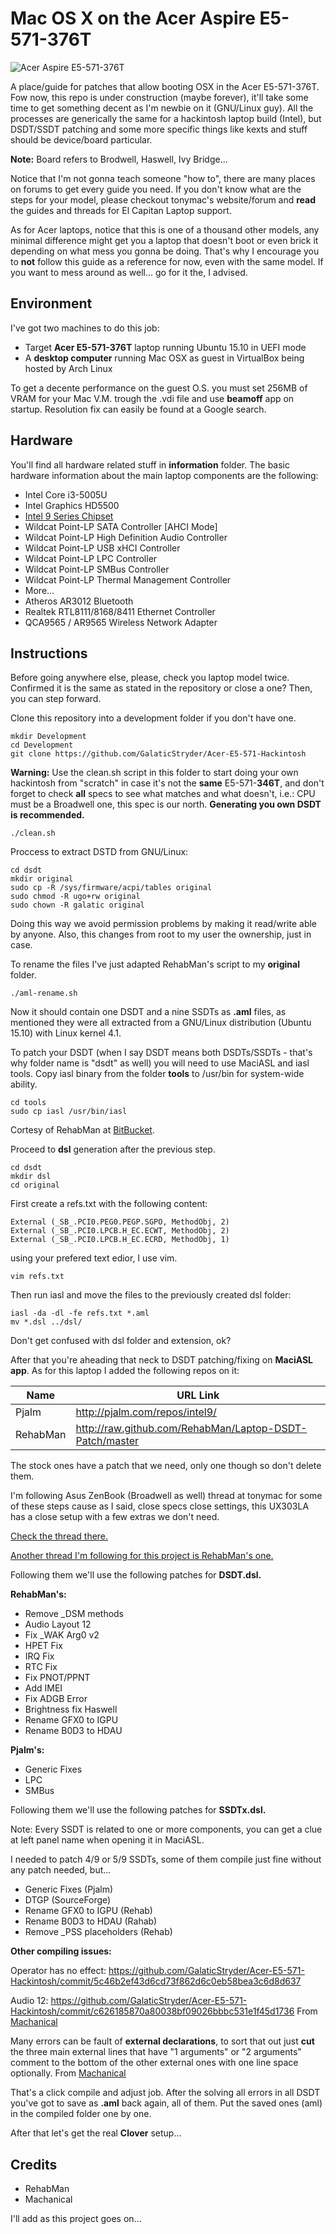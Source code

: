 Mac OS X on the Acer Aspire E5-571-376T
==========================
![Acer Aspire E5-571-376T](http://static.acer.com/up/Resource/Acer/Notebooks/AGW2%20Aspire%20E/Images/20140325/Aspire_E5-571-531-551-521-511_nontouch_black_glare-sku-main.png)

A place/guide for patches that allow booting OSX in the Acer E5-571-376T. Fow now, this repo is under construction (maybe forever), it'll take some time to get something decent as I'm newbie on it (GNU/Linux guy).
All the processes are generically the same for a hackintosh laptop build (Intel), but DSDT/SSDT patching and some more specific things like kexts and stuff should be device/board particular.

**Note:** Board refers to Brodwell, Haswell, Ivy Bridge...

Notice that I'm not gonna teach someone "how to", there are many places on forums to get every guide you need. If you don't know what are the steps for your model, please checkout tonymac's website/forum and **read** the guides and threads for El Capitan Laptop support.

As for Acer laptops, notice that this is one of a thousand other models, any minimal difference might get you a laptop that doesn't boot or even brick it depending on what mess you gonna be doing. That's why I encourage you to **not** follow this guide as a reference for now, even with the same model. If you want to mess around as well... go for it the, I advised.

Environment
-------------------------

I've got two machines to do this job:

- Target **Acer E5-571-376T** laptop running Ubuntu 15.10 in UEFI mode
- A **desktop computer** running Mac OSX as guest in VirtualBox being hosted by Arch Linux

To get a decente performance on the guest O.S. you must set 256MB of VRAM for your Mac V.M. trough the .vdi file and use **beamoff** app on startup. Resolution fix can easily be found at a Google search.

Hardware
-------------------------

You'll find all hardware related stuff in **information** folder. The basic hardware information about the main laptop components are the following:

- Intel Core i3-5005U
- Intel Graphics HD5500
- [Intel 9 Series Chipset](http://www.intel.com/content/dam/www/public/us/en/documents/datasheets/9-series-chipset-pch-datasheet.pdf)
 - Wildcat Point-LP SATA Controller [AHCI Mode]
 - Wildcat Point-LP High Definition Audio Controller
 - Wildcat Point-LP USB xHCI Controller
 - Wildcat Point-LP LPC Controller
 - Wildcat Point-LP SMBus Controller
 - Wildcat Point-LP Thermal Management Controller
 - More...
- Atheros AR3012 Bluetooth
- Realtek RTL8111/8168/8411 Ethernet Controller
- QCA9565 / AR9565 Wireless Network Adapter

Instructions
-------------------------

Before going anywhere else, please, check you laptop model twice.
Confirmed it is the same as stated in the repository or close a one? Then, you can step forward.

Clone this repository into a development folder if you don't have one.

	mkdir Development
	cd Development
	git clone https://github.com/GalaticStryder/Acer-E5-571-Hackintosh

**Warning:** Use the clean.sh script in this folder to start doing your own hackintosh from "scratch" in case it's not the **same** E5-571-**346T**, and don't forget to check **all** specs to see what matches and what doesn't, i.e.: CPU must be a Broadwell one, this spec is our north. **Generating you own DSDT is recommended.**

	./clean.sh

Proccess to extract DSTD from GNU/Linux:

	cd dsdt
	mkdir original
	sudo cp -R /sys/firmware/acpi/tables original
	sudo chmod -R ugo+rw original
	sudo chown -R galatic original

Doing this way we avoid permission problems by making it read/write able by anyone. Also, this changes from root to my user the ownership, just in case.

To rename the files I've just adapted RehabMan's script to my **original** folder.

	./aml-rename.sh

Now it should contain one DSDT and a nine SSDTs as **.aml** files, as mentioned they were all extracted from a GNU/Linux distribution (Ubuntu 15.10) with Linux kernel 4.1.

To patch your DSDT (when I say DSDT means both DSDTs/SSDTs - that's why folder name is "dsdt" as well) you will need to use MaciASL and iasl tools. Copy iasl binary from the folder **tools** to /usr/bin for system-wide ability.

	cd tools
	sudo cp iasl /usr/bin/iasl

Cortesy of RehabMan at [BitBucket](https://bitbucket.org/RehabMan/acpica/downloads).

Proceed to **dsl** generation after the previous step.

	cd dsdt
	mkdir dsl
	cd original

First create a refs.txt with the following content:

	External (_SB_.PCI0.PEG0.PEGP.SGPO, MethodObj, 2)
	External (_SB_.PCI0.LPCB.H_EC.ECWT, MethodObj, 2)
	External (_SB_.PCI0.LPCB.H_EC.ECRD, MethodObj, 1)

using your prefered text edior, I use vim.

	vim refs.txt

Then run iasl and move the files to the previously created dsl folder:

	iasl -da -dl -fe refs.txt *.aml
	mv *.dsl ../dsl/

Don't get confused with dsl folder and extension, ok?

After that you're aheading that neck to DSDT patching/fixing on **MaciASL app**. As for this laptop I added the following repos on it:

|      Name     |   URL Link    |
| ------------- | ------------- |
| Pjalm     | http://pjalm.com/repos/intel9/  |
| RehabMan  | http://raw.github.com/RehabMan/Laptop-DSDT-Patch/master |

The stock ones have a patch that we need, only one though so don't delete them.

I'm following Asus ZenBook (Broadwell as well) thread at tonymac for some of these steps cause as I said, close specs close settings, this UX303LA has a close setup with a few extras we don't need.

[Check the thread there.](http://www.tonymacx86.com/el-capitan-laptop-guides/172279-guide-asus-zenbook-ux303la-broadwell-edition.html)

[Another thread I'm following for this project is RehabMan's one.](http://www.tonymacx86.com/el-capitan-laptop-support/152573-guide-patching-laptop-dsdt-ssdts.html)

Following them we'll use the following patches for **DSDT.dsl.**

**RehabMan's:**

- Remove _DSM methods
- Audio Layout 12
- Fix _WAK Arg0 v2
- HPET Fix
- IRQ Fix
- RTC Fix
- Fix PNOT/PPNT
- Add IMEI
- Fix ADGB Error
- Brightness fix Haswell
- Rename GFX0 to IGPU
- Rename B0D3 to HDAU

**Pjalm's:**

- Generic Fixes
- LPC
- SMBus

Following them we'll use the following patches for **SSDTx.dsl.**

Note: Every SSDT is related to one or more components, you can get a clue at left panel name when opening it in MaciASL.

I needed to patch 4/9 or 5/9 SSDTs, some of them compile just fine without any patch needed, but...

- Generic Fixes (Pjalm)
- DTGP (SourceForge)
- Rename GFX0 to IGPU (Rehab)
- Rename B0D3 to HDAU (Rahab)
- Remove _PSS placeholders (Rehab)

**Other compiling issues:**

Operator has no effect: https://github.com/GalaticStryder/Acer-E5-571-Hackintosh/commit/5c46b2ef43d6cd73f862d6c0eb58bea3c6d8d637

Audio 12: https://github.com/GalaticStryder/Acer-E5-571-Hackintosh/commit/c626185870a80038bf09026bbbc531e1f45d1736
From [Machanical](http://www.tonymacx86.com/members/machanical/)

Many errors can be fault of **external declarations**, to sort that out just **cut** the three main external lines that have "1 arguments" or "2 arguments" comment to the bottom of the other external ones with one line space optionally.
From [Machanical](http://www.tonymacx86.com/members/machanical/)

That's a click compile and adjust job. After the solving all errors in all DSDT you've got to save as **.aml** back again, all of them. Put the saved ones (aml) in the compiled folder one by one.

After that let's get the real **Clover** setup...

Credits
-------------------------

- RehabMan
- Machanical

I'll add as this project goes on...

